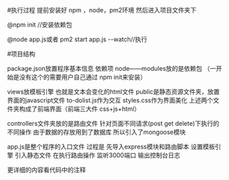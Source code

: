 
#执行过程
提前安装好 npm ，node，pm2环境
然后进入项目文件夹下


@npm init //安装依赖包

@node app.js或者 pm2 start app.js --watch//执行

#项目结构

package.json放置程序基本信息 依赖项
node——modules放的是依赖包 （一开始是没有这个的需要用户自己通过 npm init来安装）


views放模板引擎 也就是文本会变化的html文件
public是静态资源文件夹，放置界面的javascript文件 to-dolist.js作为交互 styles.css作为界面美化
上述两个文件夹构成了前端界面（前端三大件 css+js+html）



controllers文件夹放的是路由文件 针对页面不同请求(post get delete)下执行的不同操作
			由于数据的存放用到了数据库 所以引入了mongoose模块

app.js是整个程序的入口文件 过程是
 先导入express模块和路由脚本 设置模板引擎 引入静态文件
在执行路由操作 监听3000端口 输出控制台日志

更详细的内容看代码中的注释




